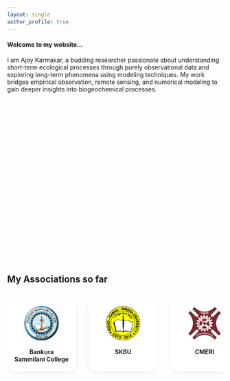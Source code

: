 ```yaml
---
layout: single
author_profile: true
---
```


#### Welcome to my website...



I am Ajoy Karmakar, a budding researcher passionate about understanding short-term ecological processes through purely observational data and exploring long-term phenomena using modeling techniques. My work bridges empirical observation, remote sensing, and numerical modeling to gain deeper insights into biogeochemical processes.

<div style="height:10cm;"></div>

<style>
  .association-grid {
    display: flex;
    flex-wrap: nowrap;       /* One row only */
    justify-content: flex-start;
    gap: 30px;
    margin: 30px 0;
    overflow-x: auto;        /* Enables horizontal scroll */
    padding-bottom: 10px;    /* Space for scrollbar */
    scrollbar-color: #bbb #fff;
    scrollbar-width: thin;
  }
  .association-card {
    background: #fff;
    border-radius: 20px;
    box-shadow: 0 4px 12px rgba(0,0,0,0.06);
    padding: 20px 15px;
    width: 130px;
    text-align: center;
    transition: transform 0.2s;
    text-decoration: none;
    flex: 0 0 auto;         /* Prevent shrinking */
  }
  .association-card:hover {
    transform: translateY(-7px) scale(1.05);
    box-shadow: 0 8px 24px rgba(0,0,0,0.10);
  }
  .association-card img {
    width: 80px;
    height: 80px;
    object-fit: contain;
    margin-bottom: 10px;
  }
  .association-card strong {
    display: block;
    color: #222;
    font-size: 1em;
    margin-top: 5px;
  }
</style>

## My Associations so far

<div class="association-grid">

  <a href="https://bankurasammilanicollege.net/" target="_blank" class="association-card">
    <img src="/assets/images/logos/bsc.png" alt="Bankura Sammilani College"/>
    <strong>Bankura Sammilani College</strong>
  </a>
  
  <a href="https://www.skbu.ac.in/" target="_blank" class="association-card">
    <img src="/assets/images/logos/skbu.png" alt="SKBU"/>
    <strong>SKBU</strong>
  </a>
  
  <a href="https://www.cmeri.res.in/" target="_blank" class="association-card">
    <img src="/assets/images/logos/cmeri.png" alt="CMERI"/>
    <strong>CMERI</strong>
  </a>
  
  <a href="https://www.wbpcb.gov.in/" target="_blank" class="association-card">
    <img src="/assets/images/logos/wbpcb.png" alt="WBPCB"/>
    <strong>WBPCB</strong>
  </a>
  
  <a href="https://www.iirs.gov.in/" target="_blank" class="association-card">
    <img src="/assets/images/logos/iirs.png" alt="IIRS-ISRO"/>
    <strong>IIRS-ISRO</strong>
  </a>
  
  <a href="https://equatorgeo.com/" target="_blank" class="association-card">
    <img src="/assets/images/logos/equator.png" alt="Equator Geo"/>
    <strong>Equator Geo</strong>
  </a>
  
  <a href="https://gbpihed.gov.in/" target="_blank" class="association-card">
    <img src="/assets/images/logos/gbpnihe.png" alt="GBPNIHE"/>
    <strong>GBPNIHE</strong>
  </a>

</div>
